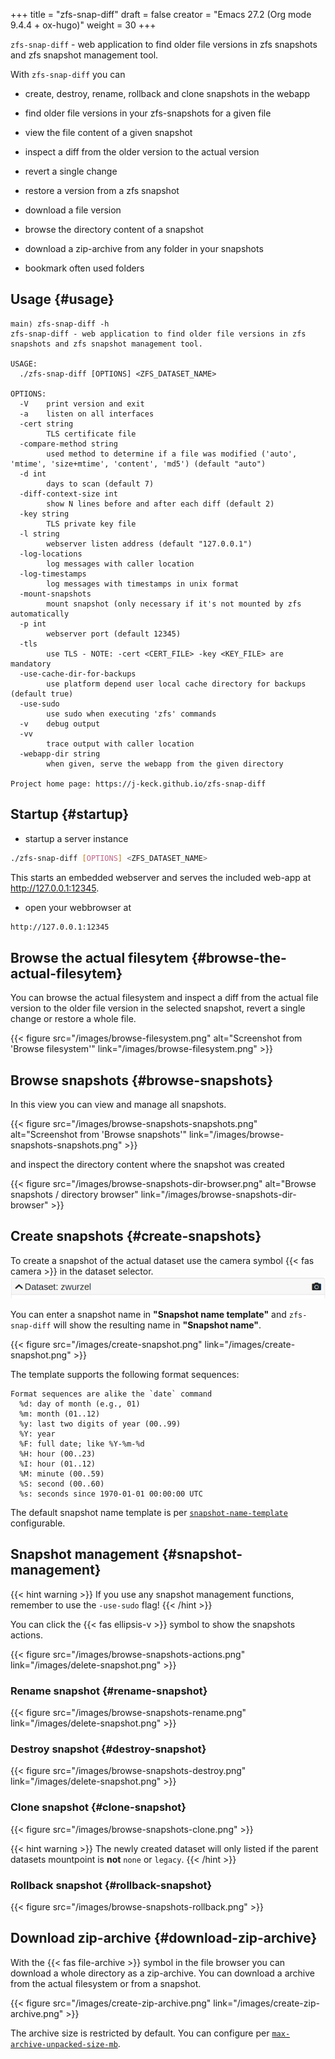 +++
title = "zfs-snap-diff"
draft = false
creator = "Emacs 27.2 (Org mode 9.4.4 + ox-hugo)"
weight = 30
+++

`zfs-snap-diff` - web application to find older file versions in zfs snapshots and zfs snapshot management tool.

With `zfs-snap-diff` you can

-   create, destroy, rename, rollback and clone snapshots in the webapp

-   find older file versions in your zfs-snapshots for a given file

-   view the file content of a given snapshot

-   inspect a diff from the older version to the actual version

-   revert a single change

-   restore a version from a zfs snapshot

-   download a file version

-   browse the directory content of a snapshot

-   download a zip-archive from any folder in your snapshots

-   bookmark often used folders


## Usage {#usage}

```text
main⟩ zfs-snap-diff -h
zfs-snap-diff - web application to find older file versions in zfs snapshots and zfs snapshot management tool.

USAGE:
  ./zfs-snap-diff [OPTIONS] <ZFS_DATASET_NAME>

OPTIONS:
  -V	print version and exit
  -a	listen on all interfaces
  -cert string
        TLS certificate file
  -compare-method string
        used method to determine if a file was modified ('auto', 'mtime', 'size+mtime', 'content', 'md5') (default "auto")
  -d int
        days to scan (default 7)
  -diff-context-size int
        show N lines before and after each diff (default 2)
  -key string
        TLS private key file
  -l string
        webserver listen address (default "127.0.0.1")
  -log-locations
        log messages with caller location
  -log-timestamps
        log messages with timestamps in unix format
  -mount-snapshots
        mount snapshot (only necessary if it's not mounted by zfs automatically
  -p int
        webserver port (default 12345)
  -tls
        use TLS - NOTE: -cert <CERT_FILE> -key <KEY_FILE> are mandatory
  -use-cache-dir-for-backups
        use platform depend user local cache directory for backups (default true)
  -use-sudo
        use sudo when executing 'zfs' commands
  -v	debug output
  -vv
        trace output with caller location
  -webapp-dir string
        when given, serve the webapp from the given directory

Project home page: https://j-keck.github.io/zfs-snap-diff
```


## Startup {#startup}

-   startup a server instance

<!--listend-->

```sh
./zfs-snap-diff [OPTIONS] <ZFS_DATASET_NAME>
```

This starts an embedded webserver and serves the included web-app at <http://127.0.0.1:12345>.

-   open your webbrowser at

<!--listend-->

```sh
http://127.0.0.1:12345
```


## Browse the actual filesytem {#browse-the-actual-filesytem}

You can browse the actual filesystem and inspect a diff from the actual file version to the older
file version in the selected snapshot, revert a single change or restore a whole file.

{{< figure src="/images/browse-filesystem.png" alt="Screenshot from 'Browse filesystem'" link="/images/browse-filesystem.png" >}}


## Browse snapshots {#browse-snapshots}

In this view you can view and manage all snapshots.

{{< figure src="/images/browse-snapshots-snapshots.png" alt="Screenshot from 'Browse snapshots'" link="/images/browse-snapshots-snapshots.png" >}}

and inspect the directory content where the snapshot was created

{{< figure src="/images/browse-snapshots-dir-browser.png" alt="Browse snapshots / directory browser" link="/images/browse-snapshots-dir-browser" >}}


## Create snapshots {#create-snapshots}

To create a snapshot of the actual dataset use the camera symbol {{< fas camera >}} in the dataset selector.
![](/images/create-snapshot-symbol.png)

You can enter a snapshot name in **"Snapshot name template"** and `zfs-snap-diff` will
show the resulting name in **"Snapshot name"**.

{{< figure src="/images/create-snapshot.png" link="/images/create-snapshot.png" >}}

The template supports the following format sequences:

```text
Format sequences are alike the `date` command
  %d: day of month (e.g., 01)
  %m: month (01..12)
  %y: last two digits of year (00..99)
  %Y: year
  %F: full date; like %Y-%m-%d
  %H: hour (00..23)
  %I: hour (01..12)
  %M: minute (00..59)
  %S: second (00..60)
  %s: seconds since 1970-01-01 00:00:00 UTC
```

The default snapshot name template is per [`snapshot-name-template`](/docs/configuration/#snapshot-name-template) configurable.


## Snapshot management {#snapshot-management}

{{< hint warning >}}
If you use any snapshot management functions, remember to use the `-use-sudo` flag!
{{< /hint >}}

You can click the {{< fas ellipsis-v >}} symbol to show the snapshots actions.

{{< figure src="/images/browse-snapshots-actions.png" link="/images/delete-snapshot.png" >}}


### Rename snapshot {#rename-snapshot}

{{< figure src="/images/browse-snapshots-rename.png" link="/images/delete-snapshot.png" >}}


### Destroy snapshot {#destroy-snapshot}

{{< figure src="/images/browse-snapshots-destroy.png" link="/images/delete-snapshot.png" >}}


### Clone snapshot {#clone-snapshot}

{{< figure src="/images/browse-snapshots-clone.png" >}}

{{< hint warning >}}
The newly created dataset will only listed if the parent datasets mountpoint is ****not**** `none` or `legacy`.
{{< /hint >}}


### Rollback snapshot {#rollback-snapshot}

{{< figure src="/images/browse-snapshots-rollback.png" >}}


## Download zip-archive {#download-zip-archive}

With the {{< fas file-archive >}} symbol in the file browser you can download
a whole directory as a zip-archive. You can download a archive from the
actual filesystem or from a snapshot.

{{< figure src="/images/create-zip-archive.png" link="/images/create-zip-archive.png" >}}

The archive size is restricted by default. You can configure per
[`max-archive-unpacked-size-mb`](/docs/configuration/#max-archive-unpacked-size-mb).
